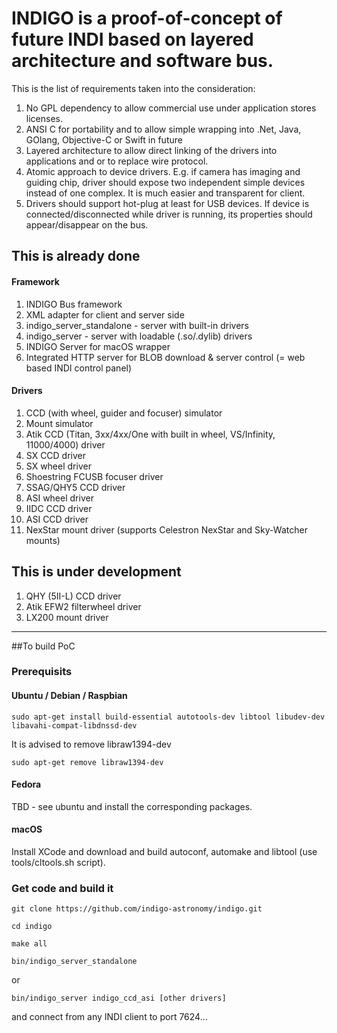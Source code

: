 # INDIGO is a proof-of-concept of future INDI based on layered architecture and software bus.

This is the list of requirements taken into the consideration:

1. No GPL dependency to allow commercial use under application stores licenses.
2. ANSI C for portability and to allow simple wrapping into .Net, Java, GOlang, Objective-C or Swift in future
3. Layered architecture to allow direct linking of the drivers into applications and or to replace wire protocol.
4. Atomic approach to device drivers. E.g. if camera has imaging and guiding chip, driver should expose two independent simple devices instead of one complex. It is much easier and transparent for client.
5. Drivers should support hot-plug at least for USB devices. If device is connected/disconnected while driver is running, its properties should appear/disappear on the bus.

## This is already done

#### Framework

1. INDIGO Bus framework
2. XML adapter for client and server side
3. indigo_server_standalone - server with built-in drivers
4. indigo_server - server with loadable (.so/.dylib) drivers
5. INDIGO Server for macOS wrapper
6. Integrated HTTP server for BLOB download & server control (= web based INDI control panel)

#### Drivers

1. CCD (with wheel, guider and focuser) simulator
2. Mount simulator
3. Atik CCD (Titan, 3xx/4xx/One with built in wheel, VS/Infinity, 11000/4000) driver
4. SX CCD driver
5. SX wheel driver
6. Shoestring FCUSB focuser driver
7. SSAG/QHY5 CCD driver 
8. ASI wheel driver
9. IIDC CCD driver
10. ASI CCD driver
11. NexStar mount driver (supports Celestron NexStar and Sky-Watcher mounts)

## This is under development

1. QHY (5II-L) CCD driver
2. Atik EFW2 filterwheel driver
3. LX200 mount driver

------------------------------------------------------------------------------------------------

##To build PoC

### Prerequisits
#### Ubuntu / Debian / Raspbian

`sudo apt-get install build-essential autotools-dev libtool libudev-dev libavahi-compat-libdnssd-dev`

It is advised to remove libraw1394-dev

`sudo apt-get remove libraw1394-dev`

#### Fedora

TBD - see ubuntu and install the corresponding packages.

#### macOS

Install XCode and download and build autoconf, automake and libtool (use tools/cltools.sh script). 

### Get code and build it

`git clone https://github.com/indigo-astronomy/indigo.git`

`cd indigo`

`make all`

`bin/indigo_server_standalone`

or

`bin/indigo_server indigo_ccd_asi [other drivers]`

and connect from any INDI client to port 7624...
